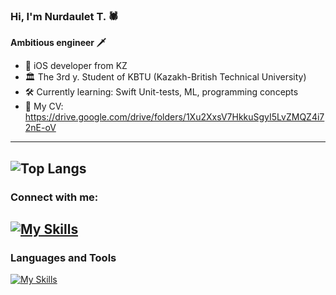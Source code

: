 ### Hi, I'm Nurdaulet T. 🕷
**Ambitious engineer 🗡**
<!--
**tlglv-n/tlglv-n** is a ✨ _special_ ✨ repository because its `README.md` (this file) appears on your GitHub profile.

Here are some ideas to get you started:

- 🔭 I’m currently working on ...
- 🌱 I’m currently learning ...
- 👯 I’m looking to collaborate on ...
- 🤔 I’m looking for help with ...
- 💬 Ask me about ...
- 📫 How to reach me: ...
- 😄 Pronouns: ...
- ⚡ Fun fact: ...
-->
- 🦅 iOS developer from KZ
- 🏛 The 3rd y. Student of KBTU (Kazakh-British Technical University)
- 🛠 Currently learning: Swift Unit-tests, ML, programming concepts
- 🧾 My CV: https://drive.google.com/drive/folders/1Xu2XxsV7HkkuSgyI5LvZMQZ4i72nE-oV
---
![Top Langs](https://github-readme-stats.vercel.app/api/top-langs/?username=tlglv-n&layout=compact)
---
### Connect with me:
[![My Skills](https://skillicons.dev/icons?i=linkedin)](https://www.linkedin.com/in/tlglvn/)
&nbsp;&nbsp;
---
### Languages and Tools

[![My Skills](https://skillicons.dev/icons?i=swift,java,cpp,js,ts,html,css,angular,py,eclipse,firebase,postman,sqlite,postgres)](https://skillicons.dev)
